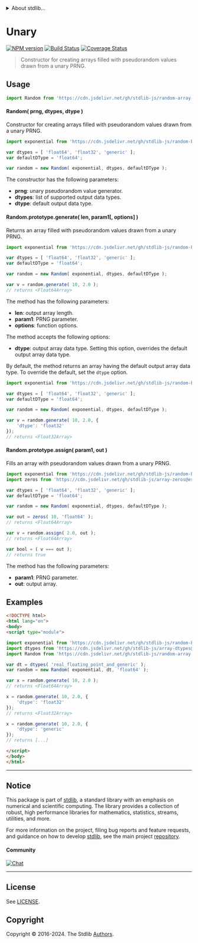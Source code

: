 <!--

@license Apache-2.0

Copyright (c) 2023 The Stdlib Authors.

Licensed under the Apache License, Version 2.0 (the "License");
you may not use this file except in compliance with the License.
You may obtain a copy of the License at

   http://www.apache.org/licenses/LICENSE-2.0

Unless required by applicable law or agreed to in writing, software
distributed under the License is distributed on an "AS IS" BASIS,
WITHOUT WARRANTIES OR CONDITIONS OF ANY KIND, either express or implied.
See the License for the specific language governing permissions and
limitations under the License.

-->


<details>
  <summary>
    About stdlib...
  </summary>
  <p>We believe in a future in which the web is a preferred environment for numerical computation. To help realize this future, we've built stdlib. stdlib is a standard library, with an emphasis on numerical and scientific computation, written in JavaScript (and C) for execution in browsers and in Node.js.</p>
  <p>The library is fully decomposable, being architected in such a way that you can swap out and mix and match APIs and functionality to cater to your exact preferences and use cases.</p>
  <p>When you use stdlib, you can be absolutely certain that you are using the most thorough, rigorous, well-written, studied, documented, tested, measured, and high-quality code out there.</p>
  <p>To join us in bringing numerical computing to the web, get started by checking us out on <a href="https://github.com/stdlib-js/stdlib">GitHub</a>, and please consider <a href="https://opencollective.com/stdlib">financially supporting stdlib</a>. We greatly appreciate your continued support!</p>
</details>

# Unary

[![NPM version][npm-image]][npm-url] [![Build Status][test-image]][test-url] [![Coverage Status][coverage-image]][coverage-url] <!-- [![dependencies][dependencies-image]][dependencies-url] -->

> Constructor for creating arrays filled with pseudorandom values drawn from a unary PRNG.



<section class="usage">

## Usage

```javascript
import Random from 'https://cdn.jsdelivr.net/gh/stdlib-js/random-array-tools-unary@esm/index.mjs';
```

#### Random( prng, dtypes, dtype )

Constructor for creating arrays filled with pseudorandom values drawn from a unary PRNG.

```javascript
import exponential from 'https://cdn.jsdelivr.net/gh/stdlib-js/random-base-exponential@esm/index.mjs';

var dtypes = [ 'float64', 'float32', 'generic' ];
var defaultDType = 'float64';

var random = new Random( exponential, dtypes, defaultDType );
```

The constructor has the following parameters:

-   **prng**: unary pseudorandom value generator.
-   **dtypes**: list of supported output data types.
-   **dtype**: default output data type.

#### Random.prototype.generate( len, param1\[, options] )

Returns an array filled with pseudorandom values drawn from a unary PRNG.

```javascript
import exponential from 'https://cdn.jsdelivr.net/gh/stdlib-js/random-base-exponential@esm/index.mjs';

var dtypes = [ 'float64', 'float32', 'generic' ];
var defaultDType = 'float64';

var random = new Random( exponential, dtypes, defaultDType );

var v = random.generate( 10, 2.0 );
// returns <Float64Array>
```

The method has the following parameters:

-   **len**: output array length.
-   **param1**: PRNG parameter.
-   **options**: function options.

The method accepts the following options:

-   **dtype**: output array data type. Setting this option, overrides the default output array data type.

By default, the method returns an array having the default output array data type. To override the default, set the `dtype` option.

```javascript
import exponential from 'https://cdn.jsdelivr.net/gh/stdlib-js/random-base-exponential@esm/index.mjs';

var dtypes = [ 'float64', 'float32', 'generic' ];
var defaultDType = 'float64';

var random = new Random( exponential, dtypes, defaultDType );

var v = random.generate( 10, 2.0, {
    'dtype': 'float32'
});
// returns <Float32Array>
```

#### Random.prototype.assign( param1, out )

Fills an array with pseudorandom values drawn from a unary PRNG.

```javascript
import exponential from 'https://cdn.jsdelivr.net/gh/stdlib-js/random-base-exponential@esm/index.mjs';
import zeros from 'https://cdn.jsdelivr.net/gh/stdlib-js/array-zeros@esm/index.mjs';

var dtypes = [ 'float64', 'float32', 'generic' ];
var defaultDType = 'float64';

var random = new Random( exponential, dtypes, defaultDType );

var out = zeros( 10, 'float64' );
// returns <Float64Array>

var v = random.assign( 2.0, out );
// returns <Float64Array>

var bool = ( v === out );
// returns true
```

The method has the following parameters:

-   **param1**: PRNG parameter.
-   **out**: output array.

</section>

<!-- /.usage -->

<section class="notes">

</section>

<!-- /.notes -->

<section class="examples">

## Examples

<!-- eslint no-undef: "error" -->

```html
<!DOCTYPE html>
<html lang="en">
<body>
<script type="module">

import exponential from 'https://cdn.jsdelivr.net/gh/stdlib-js/random-base-exponential@esm/index.mjs';
import dtypes from 'https://cdn.jsdelivr.net/gh/stdlib-js/array-dtypes@esm/index.mjs';
import Random from 'https://cdn.jsdelivr.net/gh/stdlib-js/random-array-tools-unary@esm/index.mjs';

var dt = dtypes( 'real_floating_point_and_generic' );
var random = new Random( exponential, dt, 'float64' );

var x = random.generate( 10, 2.0 );
// returns <Float64Array>

x = random.generate( 10, 2.0, {
    'dtype': 'float32'
});
// returns <Float32Array>

x = random.generate( 10, 2.0, {
    'dtype': 'generic'
});
// returns [...]

</script>
</body>
</html>
```

</section>

<!-- /.examples -->

<!-- Section for related `stdlib` packages. Do not manually edit this section, as it is automatically populated. -->

<section class="related">

</section>

<!-- /.related -->

<!-- Section for all links. Make sure to keep an empty line after the `section` element and another before the `/section` close. -->


<section class="main-repo" >

* * *

## Notice

This package is part of [stdlib][stdlib], a standard library with an emphasis on numerical and scientific computing. The library provides a collection of robust, high performance libraries for mathematics, statistics, streams, utilities, and more.

For more information on the project, filing bug reports and feature requests, and guidance on how to develop [stdlib][stdlib], see the main project [repository][stdlib].

#### Community

[![Chat][chat-image]][chat-url]

---

## License

See [LICENSE][stdlib-license].


## Copyright

Copyright &copy; 2016-2024. The Stdlib [Authors][stdlib-authors].

</section>

<!-- /.stdlib -->

<!-- Section for all links. Make sure to keep an empty line after the `section` element and another before the `/section` close. -->

<section class="links">

[npm-image]: http://img.shields.io/npm/v/@stdlib/random-array-tools-unary.svg
[npm-url]: https://npmjs.org/package/@stdlib/random-array-tools-unary

[test-image]: https://github.com/stdlib-js/random-array-tools-unary/actions/workflows/test.yml/badge.svg?branch=v0.1.0
[test-url]: https://github.com/stdlib-js/random-array-tools-unary/actions/workflows/test.yml?query=branch:v0.1.0

[coverage-image]: https://img.shields.io/codecov/c/github/stdlib-js/random-array-tools-unary/main.svg
[coverage-url]: https://codecov.io/github/stdlib-js/random-array-tools-unary?branch=main

<!--

[dependencies-image]: https://img.shields.io/david/stdlib-js/random-array-tools-unary.svg
[dependencies-url]: https://david-dm.org/stdlib-js/random-array-tools-unary/main

-->

[chat-image]: https://img.shields.io/gitter/room/stdlib-js/stdlib.svg
[chat-url]: https://app.gitter.im/#/room/#stdlib-js_stdlib:gitter.im

[stdlib]: https://github.com/stdlib-js/stdlib

[stdlib-authors]: https://github.com/stdlib-js/stdlib/graphs/contributors

[umd]: https://github.com/umdjs/umd
[es-module]: https://developer.mozilla.org/en-US/docs/Web/JavaScript/Guide/Modules

[deno-url]: https://github.com/stdlib-js/random-array-tools-unary/tree/deno
[umd-url]: https://github.com/stdlib-js/random-array-tools-unary/tree/umd
[esm-url]: https://github.com/stdlib-js/random-array-tools-unary/tree/esm
[branches-url]: https://github.com/stdlib-js/random-array-tools-unary/blob/main/branches.md

[stdlib-license]: https://raw.githubusercontent.com/stdlib-js/random-array-tools-unary/main/LICENSE

</section>

<!-- /.links -->
